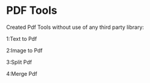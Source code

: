 # PDF Tools

Created Pdf Tools without use of any third party library:

1:Text to Pdf

2:Image to Pdf

3:Split Pdf

4:Merge Pdf